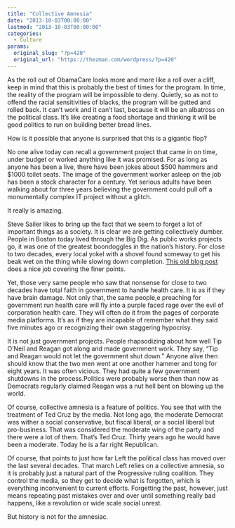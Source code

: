 ```yaml
---
title: "Collective Amnesia"
date: "2013-10-03T00:00:00"
lastmod: "2013-10-03T00:00:00"
categories:
  - Culture
params:
  original_slug: "?p=420"
  original_url: "https://thezman.com/wordpress/?p=420"
---
```


As the roll out of ObamaCare looks more and more like a roll over a
cliff, keep in mind that this is probably the best of times for the
program. In time, the reality of the program will be impossible to deny.
Quietly, so as not to offend the racial sensitivities of blacks, the
program will be gutted and rolled back. It can’t work and it can’t last,
because it will be an albatross on the political class. It’s like
creating a food shortage and thinking it will be good politics to run on
building better bread lines.

How is it possible that anyone is surprised that this is a gigantic
flop?

No one alive today can recall a government project that came in on time,
under budget or worked anything like it was promised. For as long as
anyone has been a live, there have been jokes about $500 hammers and
$1000 toilet seats. The image of the government worker asleep on the job
has been a stock character for a century. Yet serious adults have been
walking about for three years believing the government could pull off a
monumentally complex IT project without a glitch.

It really is amazing.

Steve Sailer likes to bring up the fact that we seem to forget a lot of
important things as a society. It is clear we are getting collectively
dumber. People in Boston today lived through the Big Dig. As public
works projects go, it was one of the greatest boondoggles in the
nation’s history. For close to two decades, every local yokel with a
shovel found someway to get his beak wet on the thing while slowing down
completion.
<a href="http://pogoblog.typepad.com/pogo/2006/05/digger_deeper_i.html"
rel="noopener" target="_blank">This old blog post</a> does a nice job
covering the finer points.

Yet, those very same people who saw that nonsense for close to two
decades have total faith in government to handle health care. It is as
if they have brain damage. Not only that, the same people,e preaching
for government run health care will fly into a purple faced rage over
the evil of corporation health care. They will often do it from the
pages of corporate media platforms. It’s as if they are incapable of
remember what they said five minutes ago or recognizing their own
staggering hypocrisy.

It is not just government projects. People rhapsodizing about how well
Tip O’Neil and Reagan got along and made government work. They say, “Tip
and Reagan would not let the government shut down.” Anyone alive then
should know that the two men went at one another hammer and tong for
eight years. It was often vicious. They had quite a few government
shutdowns in the process.Politics were probably worse then than now as
Democrats regularly claimed Reagan was a nut hell bent on blowing up the
world.

Of course, collective amnesia is a feature of politics. You see that
with the treatment of Ted Cruz by the media. Not long ago, the moderate
Democrat was wither a social conservative, but fiscal liberal, or a
social liberal but pro-business. That was considered the moderate wing
of the party and there were a lot of them. That’s Ted Cruz. Thirty years
ago he would have been a moderate. Today he is a far right Republican.

Of course, that points to just how far Left the political class has
moved over the last several decades. That march Left relies on a
collective amnesia, so it is probably just a natural part of the
Progressive ruling coalition. They control the media, so they get to
decide what is forgotten, which is everything inconvenient to current
efforts. Forgetting the past, however, just means repeating past
mistakes over and over until something really bad happens, like a
revolution or wide scale social unrest.

But history is not for the amnesiac.
